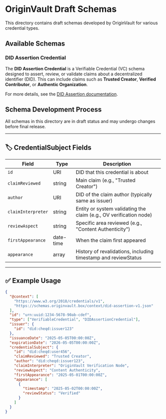 # OriginVault Draft Schemas

This directory contains draft schemas developed by OriginVault for various credential types.

## Available Schemas

### DID Assertion Credential

The **DID Assertion Credential** is a Verifiable Credential (VC) schema designed to assert, review, or validate claims about a decentralized identifier (DID). This can include claims such as **Trusted Creator**, **Verified Contributor**, or **Authentic Organization**.

For more details, see the [DID Assertion documentation](./didassertions/README.md).

## Schema Development Process

All schemas in this directory are in draft status and may undergo changes before final release.

---

## 🏷 CredentialSubject Fields

| Field             | Type       | Description                                                                 |
|-------------------|------------|-----------------------------------------------------------------------------|
| `id`             | URI        | DID that this credential is about                                           |
| `claimReviewed`  | string     | Main claim (e.g., "Trusted Creator")                                        |
| `author`         | URI        | DID of the claim author (typically same as issuer)                          |
| `claimInterpreter` | string    | Entity or system validating the claim (e.g., OV verification node)          |
| `reviewAspect`   | string     | Specific area reviewed (e.g., "Content Authenticity")                       |
| `firstAppearance` | date-time | When the claim first appeared                                               |
| `appearance`     | array      | History of revalidations, including timestamp and reviewStatus             |

---

## ✅ Example Usage

```json
{
  "@context": [
    "https://www.w3.org/2018/credentials/v1",
    "https://schemas.originvault.box/context/did-assertion-v1.json"
  ],
  "id": "urn:uuid:1234-5678-90ab-cdef",
  "type": ["VerifiableCredential", "DIDAssertionCredential"],
  "issuer": {
    "id": "did:cheqd:issuer123"
  },
  "issuanceDate": "2025-05-05T00:00:00Z",
  "expirationDate": "2026-05-05T00:00:00Z",
  "credentialSubject": {
    "id": "did:cheqd:user456",
    "claimReviewed": "Trusted Creator",
    "author": "did:cheqd:issuer123",
    "claimInterpreter": "OriginVault Verification Node",
    "reviewAspect": "Content Authenticity",
    "firstAppearance": "2025-05-01T00:00:00Z",
    "appearance": [
      {
        "timestamp": "2025-05-02T00:00:00Z",
        "reviewStatus": "Verified"
      }
    ]
  }
}
